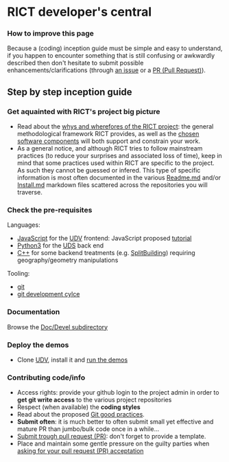 # RICT developer's central

### How to improve this page
Because a (coding) inception guide must be simple and easy to understand, if you happen to encounter something that is still confusing or awkwardly described then don't hesitate to submit possible enhancements/clarifications (through [an issue](https://github.com/MEPP-team/RICT/issues) or a [PR (Pull Request)](https://help.github.com/en/articles/about-pull-requests#about-pull-requests)).

## Step by step inception guide

### Get aquainted with RICT's project big picture
 * Read about the [whys and wherefores of the RICT project](../README.md): the general methodological framework RICT provides, as well as the [chosen software components](Devel/Architecture/Components.md#top) will both support and constrain your work.
 * As a general notice, and although RICT tries to follow mainstream practices (to reduce your surprises and associated loss of time), keep in mind that some practices used within RICT are specific to the project. As such they cannot be guessed or infered. This type of specific information is most often documented in the various [Readme.md](https://github.com/MEPP-team/UDV/README.md) and/or [Install.md](https://github.com/MEPP-team/UDV/blob/master/install.md) markdown files scattered across the repositories you will traverse.
   
### Check the pre-requisites
Languages:
 * [JavaScript](https://en.wikipedia.org/wiki/JavaScript) for the [UDV](Devel/Architecture/Components.md#ComponentUDV) frontend: JavaScript proposed [tutorial](https://developer.mozilla.org/fr/docs/Web/JavaScript)
 * [Python3](https://en.wikipedia.org/wiki/Python_(programming_language)) for the [UDS](evel/Architecture/Components.md#ComponentUDS) back end
 * [C++](https://en.wikipedia.org/wiki/C%2B%2B) for some backend treatments (e.g. [SplitBuilding](Devel/Architecture/Components.md#ComponentUDSSplitBuilding)) requiring geography/geometry manipulations<br>

Tooling:
 * [git](ToolGit.md)
 * [git development cylce](https://github.com/MEPP-team/RICT/blob/master/Doc/DevelopersGithubCycle.md)
   
### Documentation 
Browse the [Doc/Devel subdirectory](https://github.com/MEPP-team/RICT/tree/master/Doc/Devel)

### Deploy the demos
   * Clone [UDV](https://github.com/MEPP-team/UDV/tree/master/), install it and  [run the demos](https://github.com/MEPP-team/UDV/tree/master/UDV-Core/examples)

### Contributing code/info
 * Access rights: provide your github login to the project admin in order to **get git write access** to the various project repositories
 * Respect (when available) the **coding styles**
 * Read about the proposed [Git good practices](DevelopersGithubCycle.md).
 * **Submit often**: it is much better to often submit small yet effective and mature PR than jumbo/bulk code once in a while...
 * [Submit trough pull request (PR)](DevelopersGithubCycle.md#submitting-a-pull-request-pr): don't forget to provide a template.
 * Place and maintain some gentle pressure on the guilty parties when [asking for your pull request (PR) acceptation](DevelopersGithubCycle.md#pull-request-pr-acceptance-policy)

